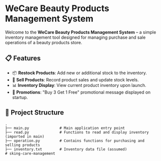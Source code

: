 # WeCare Beauty Products Management System

Welcome to the **WeCare Beauty Products Management System** – a simple inventory management tool designed for managing purchase and sale operations of a beauty products store.

## 📋 Features

- 📦 **Restock Products**: Add new or additional stock to the inventory.
- 💸 **Sell Products**: Record product sales and update stock levels.
- 📊 **Inventory Display**: View current product inventory upon launch.
- 🎉 **Promotions**: "Buy 3 Get 1 Free" promotional message displayed on startup.

## 📁 Project Structure

```plaintext
.
├── main.py              # Main application entry point
├── read.py              # Functions to read and display inventory (imported in main)
├── operation.py         # Contains functions for purchasing and selling products
├── inventory.txt        # Inventory data file (assumed)
# sking-care-management
